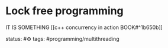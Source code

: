 # Lock free programming
IT IS SOMETHING
[[c++ concurrency in action BOOK#^1b650b]]



status: #⚙️ 
tags: 
#programming/multithreading